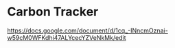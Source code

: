 # Carbon Tracker
https://docs.google.com/document/d/1cq_-INncmOznai-w59cM0WFKdhi47ALYcecYZVeNkMk/edit
